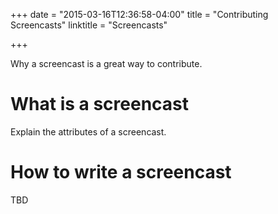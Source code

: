 +++
date = "2015-03-16T12:36:58-04:00"
title = "Contributing Screencasts"
linktitle = "Screencasts"

+++

Why a screencast is a great way to contribute. 


# What is a screencast

Explain the attributes of a screencast.

# How to write a screencast

TBD